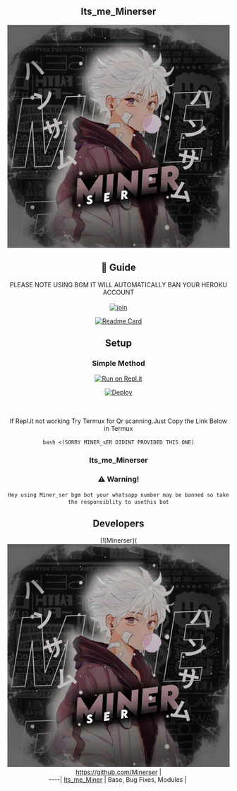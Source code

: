 <div align="center">

## Its_me_Minerser

<div align="center">
  <img src=miner.jpg>

## 📢 Guide
PLEASE NOTE USING BGM IT WILL AUTOMATICALLY BAN YOUR HEROKU ACCOUNT
    <br>
<br>
  [![join](https://github.com/Minerser/Minerser)](https://chat.whatsapp.com/BxZErVpcpvhDObdWF3CIGZ) 
  <div align="center">
       
  [![Readme Card](https://github.com/Minerser/Minerserl)](https://github.com/farhan-dqz/PublicBot)
  </div>
    
## Setup
<div align="center">

  ### Simple Method
  
[![Run on Repl.it](https://repl.it/badge/github/quiec/whatsAlfa)](https://replit.com/@KalippanSer/KALIPPANSER-OR?v=1)

[![Deploy](https://www.herokucdn.com/deploy/button.svg)](https://heroku.com/deploy?template=https://github.com/Minerser/Amalser_v1)
     </div>
<br>
<br >
If Repl.it not working Try Termux for Qr scanning.Just Copy the Link Below in Termux
```
bash <(SORRY MINER_sER DIDINT PROVIDED THIS ONE)
``` 
  
### Its_me_Minerser


### ⚠️ Warning! 
```
Hey using Miner_ser bgm bot your whatsapp number may be banned so take the responsiblity to usethis bot
```

## Developers
  <div align="center">
    
  [![Minerser](<img src=miner.jpg>
 https://github.com/Minerser |  
----|
[Its_me_Miner](https://github.com/Minerser)  |
Base, Bug Fixes, Modules | 
  
    




